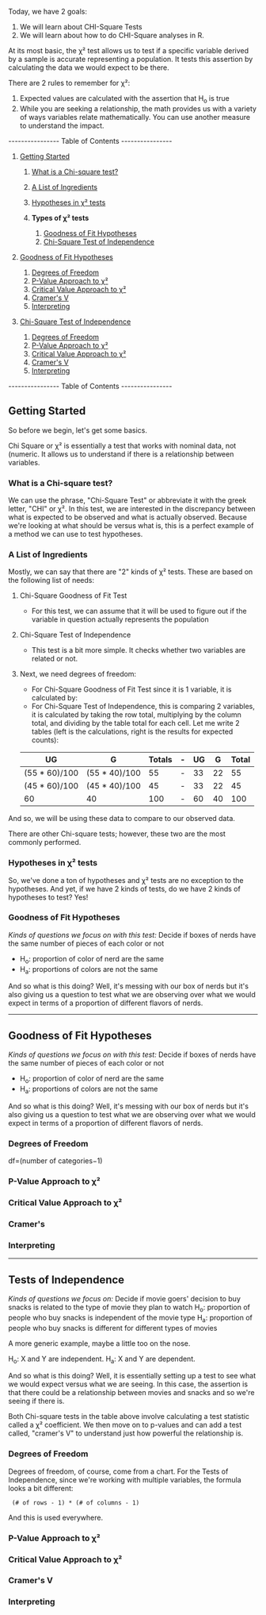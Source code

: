 Today, we have 2 goals: 
1. We will learn about CHI-Square Tests
1. We will learn about how to do CHI-Square analyses in R.

At its most basic, the χ² test allows us to test if a specific variable derived by a sample is accurate representing a population. It tests this assertion by calculating the data we would expect to be there.

There are 2 rules to remember for χ²:
1. Expected values are calculated with the assertion that H<sub>o</sub> is true
1. While you are seeking a relationship, the math provides us with a variety of ways variables relate mathematically. You can use another measure to understand the impact.

---------------- Table of Contents ---------------- 

1. [Getting Started](#gs)
	1. [What is a Chi-square test?](#what)
	1. [A List of Ingredients](#ingreds)
	1. [Hypotheses in χ² tests](#hypos)

	1. **Types of χ² tests**
		1. [Goodness of Fit Hypotheses](#gfhypo)
		1. [Chi-Square Test of Independence](#toi)

1. [Goodness of Fit Hypotheses](#gfh)
	1. [Degrees of Freedom](#gfdfx2)
	1. [P-Value Approach to χ²](#gfpvap)
	1. [Critical Value Approach to χ²](#gfcvap)
	1. [Cramer's V](#gfcv)
	1. [Interpreting](#gfinter)

1. [Chi-Square Test of Independence](#hti)
	1. [Degrees of Freedom](#tidfx2)
	1. [P-Value Approach to χ²](#tipvap)
	1. [Critical Value Approach to χ²](#ticvap)
	1. [Cramer's V](#ticv)
	1. [Interpreting](#tiinter)

---------------- Table of Contents ---------------- 

## <a id="gs"></a> Getting Started
So before we begin, let's get some basics.

Chi Square or χ² is essentially a test that works with nominal data, not (numeric. It allows us to understand if there is a relationship between variables. 

### <a id="what"></a> What is a Chi-square test?
We can use the phrase, "Chi-Square Test" or abbreviate it with the greek letter, "CHI" or χ². In this test, we are interested in the discrepancy between what is expected to be observed and what is actually observed. Because we're looking at what should be versus what is, this is a perfect example of a method we can use to test hypotheses.

### <a id="ingreds"></a> A List of Ingredients
Mostly, we can say that there are "2" kinds of  χ² tests. These are based on the following list of needs: 
1. Chi-Square Goodness of Fit Test
	* For this test, we can assume that it will be used to figure out if the variable in question actually represents the population
1. Chi-Square Test of Independence
	* This test is a bit more simple. It checks whether two variables are related or not.
1. Next, we need degrees of freedom:
	* For Chi-Square Goodness of Fit Test since it is 1 variable, it is calculated by: 
	* For Chi-Square Test of Independence, this is comparing 2 variables, it is calculated by taking the row total, multiplying by the column total, and dividing by the table total for each cell. Let me write 2 tables (left is the calculations, right is the results for expected counts): 

	|UG|G|Totals|-|UG|G|Total|
	|--|-|------|-|--|-|-----|
	|(55 * 60)/100|(55 * 40)/100|55|-|33|22|55| 
	|(45 * 60)/100|(45 * 40)/100|45|-|33|22|45| 
	|60|40|100|-|60|40|100|

And so, we will be using these data to compare to our observed data.

There are other Chi-square tests; however, these two are the most commonly performed.

### <a id="hypos"></a> Hypotheses in χ² tests
So, we've done a ton of hypotheses and χ² tests are no exception to the hypotheses. And yet, if we have 2 kinds of tests, do we have 2 kinds of hypotheses to test? Yes!

### <a id="gfhypo"></a> Goodness of Fit Hypotheses
*Kinds of questions we focus on with this test:* Decide if boxes of nerds have the same number of pieces of each color or not

* H<sub>o</sub>: proportion of color of nerd are the same
* H<sub>a</sub>: proportions of colors are not the same

And so what is this doing? Well, it's messing with our box of nerds but it's also giving us a question to test what we are observing over what we would expect in terms of a proportion of different flavors of nerds.

-------------

## <a id="gfh"></a> Goodness of Fit Hypotheses

*Kinds of questions we focus on with this test:* Decide if boxes of nerds have the same number of pieces of each color or not

* H<sub>o</sub>: proportion of color of nerd are the same
* H<sub>a</sub>: proportions of colors are not the same

And so what is this doing? Well, it's messing with our box of nerds but it's also giving us a question to test what we are observing over what we would expect in terms of a proportion of different flavors of nerds.

### <a id="gfdfx2"></a> Degrees of Freedom

df=(number of categories−1)

### <a id="gfpvap"></a> P-Value Approach to χ²



### <a id="gfcvap"></a> Critical Value Approach to χ²



### <a id="ticv"></a> Cramer's 



### <a id="gfinter"></a> Interpreting



-------------

## <a id="hti"></a> Tests of Independence

*Kinds of questions we focus on:* Decide if movie goers' decision to buy snacks is related to the type of movie they plan to watch
H<sub>o</sub>: proportion of people who buy snacks is independent of the movie type
H<sub>a</sub>: proportion of people who buy snacks is different for different types of movies

A more generic example, maybe a little too on the nose.

H<sub>o</sub>: X and Y are independent.
H<sub>a</sub>: X and Y are dependent.

And so what is this doing? Well, it is essentially setting up a test to see what we would expect versus what we are seeing. In this case, the assertion is that there could be a relationship between movies and snacks and so we're seeing if there is.

Both Chi-square tests in the table above involve calculating a test statistic called a χ² coefficient. We then move on to p-values and can add a test called, "cramer's V" to understand just how powerful the relationship is.

### <a id="tidfx2"></a> Degrees of Freedom

Degrees of freedom, of course, come from a chart. For the Tests of Independence, since we're working with multiple variables, the formula looks a bit different: 

``` (# of rows - 1) * (# of columns - 1)```

And this is used everywhere.

### <a id="tipvap"></a> P-Value Approach to χ²
### <a id="ticvap"></a> Critical Value Approach to χ²
### <a id="ticv"></a> Cramer's V
### <a id="tiinter"></a> Interpreting